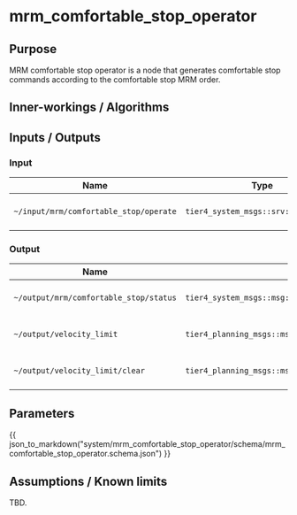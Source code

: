 # mrm_comfortable_stop_operator

## Purpose

MRM comfortable stop operator is a node that generates comfortable stop commands according to the comfortable stop MRM order.

## Inner-workings / Algorithms

## Inputs / Outputs

### Input

| Name                                   | Type                                 | Description         |
| -------------------------------------- | ------------------------------------ | ------------------- |
| `~/input/mrm/comfortable_stop/operate` | `tier4_system_msgs::srv::OperateMrm` | MRM execution order |

### Output

| Name                                   | Type                                                  | Description                  |
| -------------------------------------- | ----------------------------------------------------- | ---------------------------- |
| `~/output/mrm/comfortable_stop/status` | `tier4_system_msgs::msg::MrmBehaviorStatus`           | MRM execution status         |
| `~/output/velocity_limit`              | `tier4_planning_msgs::msg::VelocityLimit`             | Velocity limit command       |
| `~/output/velocity_limit/clear`        | `tier4_planning_msgs::msg::VelocityLimitClearCommand` | Velocity limit clear command |

## Parameters

{{ json_to_markdown("system/mrm_comfortable_stop_operator/schema/mrm_comfortable_stop_operator.schema.json") }}

## Assumptions / Known limits

TBD.
